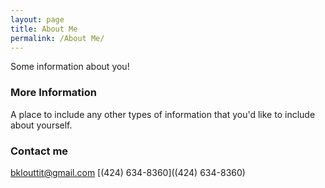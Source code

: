 ```yaml
---
layout: page
title: About Me
permalink: /About Me/
---
```


Some information about you!

### More Information

A place to include any other types of information that you'd like to include about yourself.

### Contact me

[bklouttit@gmail.com](mailto:bklouttit@gmail.com)
[(424) 634-8360]((424) 634-8360)
